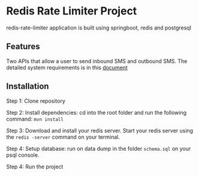 # Redis Rate Limiter Project

redis-rate-limiter application is built using springboot, redis and postgresql

## Features
Two APIs that allow a user to send inbound SMS and outbound SMS.
The detailed system requirements is in this [document](https://docs.google.com/document/d/1jZ8GZ5ppIP-ftSY7r8DBIyelLul3dyh8TAKBX9ckzVU/edit)
## Installation

Step 1: Clone repository

Step 2: Install dependencies: cd into the root folder and run the following command: `mvn install`

Step 3: Download and install your redis server. Start your redis server using the `redis -server` command on your terminal.

Step 4: Setup database: run on data dump in the folder
`schema.sql` on your psql console.

Step 4: Run the project